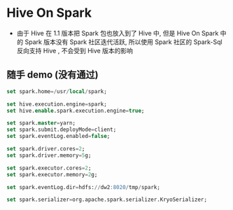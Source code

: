 # Hive On Spark

- 由于 Hive 在 1.1 版本把 Spark 包也放入到了 Hive 中, 但是 Hive On Spark 中的 Spark 版本没有 Spark 社区迭代活跃, 所以使用 Spark 社区的 Spark-Sql 反向支持 Hive , 不会受到 Hive 版本的影响


## 随手 demo (没有通过)


``` sql
set spark.home=/usr/local/spark;

set hive.execution.engine=spark;
set hive.enable.spark.execution.engine=true;

set spark.master=yarn;
set spark.submit.deployMode=client;
set spark.eventLog.enabled=false;

set spark.driver.cores=2;
set spark.driver.memory=5g;

set spark.executor.cores=2;
set spark.executor.memory=2g;

set spark.eventLog.dir=hdfs://dw2:8020/tmp/spark;

set spark.serializer=org.apache.spark.serializer.KryoSerializer;
```
